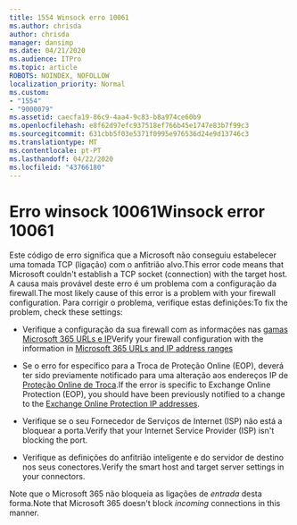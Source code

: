 ```yaml
---
title: 1554 Winsock erro 10061
ms.author: chrisda
author: chrisda
manager: dansimp
ms.date: 04/21/2020
ms.audience: ITPro
ms.topic: article
ROBOTS: NOINDEX, NOFOLLOW
localization_priority: Normal
ms.custom:
- "1554"
- "9000079"
ms.assetid: caecfa19-86c9-4aa4-9c83-b8a974ce60b9
ms.openlocfilehash: e8f62d97efc937518ef766b45e1747e83b7f99c3
ms.sourcegitcommit: 631cbb5f03e5371f0995e976536d24e9d13746c3
ms.translationtype: MT
ms.contentlocale: pt-PT
ms.lasthandoff: 04/22/2020
ms.locfileid: "43766180"
---
```

# <a name="winsock-error-10061"></a><span data-ttu-id="9b4f4-102">Erro winsock 10061</span><span class="sxs-lookup"><span data-stu-id="9b4f4-102">Winsock error 10061</span></span>

<span data-ttu-id="9b4f4-103">Este código de erro significa que a Microsoft não conseguiu estabelecer uma tomada TCP (ligação) com o anfitrião alvo.</span><span class="sxs-lookup"><span data-stu-id="9b4f4-103">This error code means that Microsoft couldn't establish a TCP socket (connection) with the target host.</span></span> <span data-ttu-id="9b4f4-104">A causa mais provável deste erro é um problema com a configuração da firewall.</span><span class="sxs-lookup"><span data-stu-id="9b4f4-104">The most likely cause of this error is a problem with your firewall configuration.</span></span> <span data-ttu-id="9b4f4-105">Para corrigir o problema, verifique estas definições:</span><span class="sxs-lookup"><span data-stu-id="9b4f4-105">To fix the problem, check these settings:</span></span>

- <span data-ttu-id="9b4f4-106">Verifique a configuração da sua firewall com as informações nas [gamas Microsoft 365 URLs e IP](https://docs.microsoft.com/office365/enterprise/urls-and-ip-address-ranges)</span><span class="sxs-lookup"><span data-stu-id="9b4f4-106">Verify your firewall configuration with the information in [Microsoft 365 URLs and IP address ranges](https://docs.microsoft.com/office365/enterprise/urls-and-ip-address-ranges)</span></span>

- <span data-ttu-id="9b4f4-107">Se o erro for específico para a Troca de Proteção Online (EOP), deverá ter sido previamente notificado para uma alteração aos endereços IP de [Proteção Online de Troca](https://docs.microsoft.com/office365/SecurityCompliance/eop/exchange-online-protection-ip-addresses).</span><span class="sxs-lookup"><span data-stu-id="9b4f4-107">If the error is specific to Exchange Online Protection (EOP), you should have been previously notified to a change to the [Exchange Online Protection IP addresses](https://docs.microsoft.com/office365/SecurityCompliance/eop/exchange-online-protection-ip-addresses).</span></span>

- <span data-ttu-id="9b4f4-108">Verifique se o seu Fornecedor de Serviços de Internet (ISP) não está a bloquear a porta.</span><span class="sxs-lookup"><span data-stu-id="9b4f4-108">Verify that your Internet Service Provider (ISP) isn't blocking the port.</span></span>

- <span data-ttu-id="9b4f4-109">Verifique as definições do anfitrião inteligente e do servidor de destino nos seus conectores.</span><span class="sxs-lookup"><span data-stu-id="9b4f4-109">Verify the smart host and target server settings in your connectors.</span></span>

<span data-ttu-id="9b4f4-110">Note que o Microsoft 365 não bloqueia as ligações de *entrada* desta forma.</span><span class="sxs-lookup"><span data-stu-id="9b4f4-110">Note that Microsoft 365 doesn't block *incoming* connections in this manner.</span></span>
